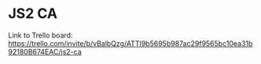 # JS2 CA

Link to Trello board: https://trello.com/invite/b/vBalbQzg/ATTI9b5695b987ac29f9565bc10ea31b92180B674EAC/js2-ca
